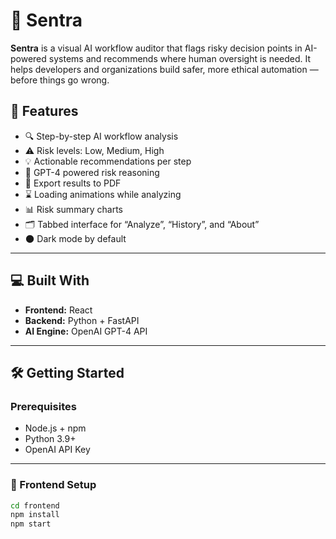 # 🧠 Sentra

**Sentra** is a visual AI workflow auditor that flags risky decision points in AI-powered systems and recommends where human oversight is needed. It helps developers and organizations build safer, more ethical automation — before things go wrong.

## 🧩 Features

- 🔍 Step-by-step AI workflow analysis
- ⚠️ Risk levels: Low, Medium, High
- 💡 Actionable recommendations per step
- 🧠 GPT-4 powered risk reasoning
- 📄 Export results to PDF
- ⌛ Loading animations while analyzing
- 📊 Risk summary charts
- 🗂️ Tabbed interface for “Analyze”, “History”, and “About”
- 🌑 Dark mode by default

---

## 💻 Built With

- **Frontend:** React
- **Backend:** Python + FastAPI
- **AI Engine:** OpenAI GPT-4 API

---

## 🛠️ Getting Started

### Prerequisites

- Node.js + npm
- Python 3.9+
- OpenAI API Key

---

### 🧪 Frontend Setup

```bash
cd frontend
npm install
npm start
